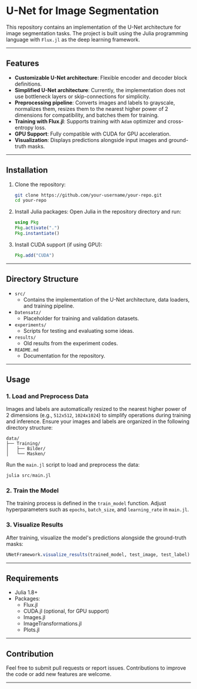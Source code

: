 # U-Net for Image Segmentation

This repository contains an implementation of the U-Net architecture for image segmentation tasks. The project is built using the Julia programming language with `Flux.jl` as the deep learning framework.

---

## Features

- **Customizable U-Net architecture**: Flexible encoder and decoder block definitions.
- **Simplified U-Net architecture**: Currently, the implementation does not use bottleneck layers or skip-connections for simplicity.
- **Preprocessing pipeline**: Converts images and labels to grayscale, normalizes them, resizes them to the nearest higher power of 2 dimensions for compatibility, and batches them for training.
- **Training with Flux.jl**: Supports training with `Adam` optimizer and cross-entropy loss.
- **GPU Support**: Fully compatible with CUDA for GPU acceleration.
- **Visualization**: Displays predictions alongside input images and ground-truth masks.

---

## Installation

1. Clone the repository:
   ```bash
   git clone https://github.com/your-username/your-repo.git
   cd your-repo
   ```

2. Install Julia packages:
   Open Julia in the repository directory and run:
   ```julia
   using Pkg
   Pkg.activate(".")
   Pkg.instantiate()
   ```

3. Install CUDA support (if using GPU):
   ```julia
   Pkg.add("CUDA")
   ```

---

## Directory Structure

- `src/`
  - Contains the implementation of the U-Net architecture, data loaders, and training pipeline.
- `Datensatz/`
  - Placeholder for training and validation datasets.
- `experiments/`
  - Scripts for testing and evaluating some ideas.
- `results/`
  - Old results from the experiment codes.
- `README.md`
  - Documentation for the repository.

---

## Usage

### **1. Load and Preprocess Data**
Images and labels are automatically resized to the nearest higher power of 2 dimensions (e.g., `512x512`, `1024x1024`) to simplify operations during training and inference. Ensure your images and labels are organized in the following directory structure:
```
data/
├── Training/
│   ├── Bilder/
│   └── Masken/
```
Run the `main.jl` script to load and preprocess the data:
```julia
julia src/main.jl
```

### **2. Train the Model**
The training process is defined in the `train_model` function. Adjust hyperparameters such as `epochs`, `batch_size`, and `learning_rate` in `main.jl`.

### **3. Visualize Results**
After training, visualize the model's predictions alongside the ground-truth masks:
```julia
UNetFramework.visualize_results(trained_model, test_image, test_label)
```

---

## Requirements

- Julia 1.8+
- Packages:
  - Flux.jl
  - CUDA.jl (optional, for GPU support)
  - Images.jl
  - ImageTransformations.jl
  - Plots.jl

---

## Contribution

Feel free to submit pull requests or report issues. Contributions to improve the code or add new features are welcome.

---

